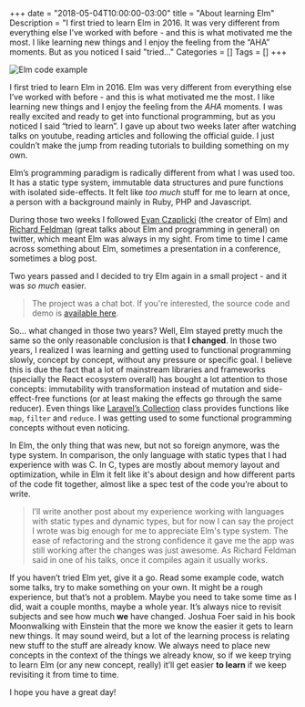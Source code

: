 +++
date = "2018-05-04T10:00:00-03:00"
title = "About learning Elm"
Description = "I first tried to learn Elm in 2016. It was very different from everything else I’ve worked with before - and this is what motivated me the most. I like learning new things and I enjoy the feeling from the “AHA” moments. But as you noticed I said \"tried..."
Categories = []
Tags = []
+++

![Elm code example](/img/elm-code-print.png)

I first tried to learn Elm in 2016. Elm was very different from everything else
I’ve worked with before - and this is what motivated me the most. I like learning new
things and I enjoy the feeling from the *AHA* moments. I was really excited and ready to get
into functional programming, but as you noticed I said “tried to learn”. I gave up about two weeks later after watching talks on youtube, reading articles
and following the official guide. I just couldn’t make the jump from reading tutorials to building 
something on my own.

Elm’s programming paradigm is radically different from what I was used too. It has a static type system, immutable data structures and pure functions with isolated side-effects. It felt like *too much* stuff for me to learn at once, a person with a background mainly in Ruby, PHP and Javascript.

During those two weeks I followed [Evan Czaplicki](https://twitter.com/czaplic) (the creator of Elm) and [Richard Feldman](https://twitter.com/rtfeldman) (great talks about Elm and programming in general) on twitter, which meant Elm was always in my sight. From time to time I came across something about Elm, sometimes a presentation in a conference, sometimes a blog post.

Two years passed and I decided to try Elm again in a small project - and it was *so much* easier.

> The project was a chat bot. If you're interested, the source code and demo is [available here](https://github.com/luiz-pv9/elm-chat-bot-example).

So… what changed in those two years? Well, Elm stayed pretty much the same so the only reasonable conclusion is that **I changed**. In those two years, I realized I was learning and getting used to functional programming slowly, concept by concept, without any pressure or specific goal. I believe this is due the fact that a lot of mainstream libraries and frameworks (specially the React ecosystem overall) has bought a lot attention to those concepts: immutability with transformation instead of mutation and side-effect-free functions (or at least making the effects go through the same reducer). Even things like [Laravel’s Collection](https://laravel.com/docs/5.6/eloquent-collections) class provides functions like `map`, `filter` and `reduce`. I was getting used to some functional programming concepts without even noticing.

In Elm, the only thing that was new, but not so foreign anymore, was the type system. In comparison, the only language with static types that I had experience with was C. In C, types are mostly about memory layout and optimization, while in Elm it felt like it's about design and how different parts of the code fit together, almost like a spec test of the code you’re about to write.

> I’ll write another post about my experience working with languages with static types and dynamic types, but for now I can say the project I wrote was big enough for me to appreciate Elm's type system. The ease of refactoring and the strong confidence it gave me the app was still working after the changes was just awesome. As Richard Feldman said in one of his talks, once it compiles again it usually works.

If you haven’t tried Elm yet, give it a go. Read some example code, watch some talks, try to make something on your own. It might be a rough experience, but that’s not a problem. Maybe you need to take some time as I did, wait a couple months, maybe a whole year. It’s always nice to revisit subjects and see how much **we** have changed. Joshua Foer said in his book Moonwalking with Einstein that the more we know the easier it gets to learn new things. It may sound weird, but a lot of the learning process is relating new stuff to the stuff are already know. We always need to place new concepts in the context of the things we already know, so if we keep trying to learn Elm (or any new concept, really) it’ll get easier **to learn** if we keep revisiting it from time to time.

I hope you have a great day!



